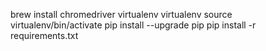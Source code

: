 brew install chromedriver
virtualenv virtualenv
source virtualenv/bin/activate
pip install --upgrade pip
pip install -r requirements.txt

